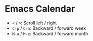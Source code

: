 # Emacs Calendar

- `<` / `>`: Scroll left / right
- `C-p` / `C-n`: Backward / forward week
- `M-a` / `M-e`: Backward / forward month
